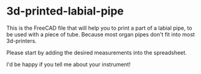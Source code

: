 # 3d-printed-labial-pipe

This is the FreeCAD file that will help you to print a part of a labial pipe, to be used with a piece of tube. Because most organ pipes don't fit into most 3d-printers.

Please start by adding the desired measurements into the spreadsheet.

I'd be happy if you tell me about your instrument!
